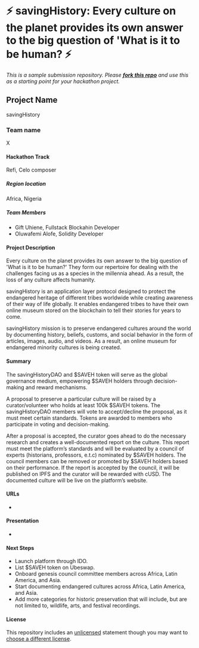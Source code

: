 # ⚡ savingHistory: Every culture on the planet provides its own answer to the big question of 'What is it to be human? ⚡

_This is a sample submission repository.
Please [**fork this repo**](https://help.github.com/articles/fork-a-repo/) and use this as a starting point for your hackathon project._

## Project Name

savingHistory

### Team name

X

#### Hackathon Track

Refi, Celo composer

##### Region location

Africa, Nigeria

##### Team Members

- Gift Uhiene, Fullstack Blockahin Developer
- Oluwafemi Alofe, Solidity Developer

#### Project Description

Every culture on the planet provides its own answer to the big question of 'What is it to be human?' They form our repertoire for dealing with the challenges facing us as a species in the millennia ahead. As a result, the loss of any culture affects humanity.

savingHistory is an application layer protocol designed to protect the endangered heritage of different tribes worldwide while creating awareness of their way of life globally. It enables endangered tribes to have their own online museum stored on the blockchain to tell their stories for years to come.

savingHistory mission is to preserve endangered cultures around the world by documenting history, beliefs, customs, and social behavior in the form of articles, images, audio, and videos. As a result, an online museum for endangered minority cultures is being created.

#### Summary

The savingHistoryDAO and $SAVEH token will serve as the global governance medium, empowering $SAVEH holders through decision-making and reward mechanisms.

A proposal to preserve a particular culture will be raised by a curator/volunteer who holds at least 100k $SAVEH tokens. The savingHistoryDAO members will vote to accept/decline the proposal, as it must meet certain standards. Tokens are awarded to members who participate in voting and decision-making.

After a proposal is accepted, the curator goes ahead to do the necessary research and creates a well-documented report on the culture. This report must meet the platform’s standards and will be evaluated by a council of experts (historians, professors, e.t.c) nominated by $SAVEH holders. The council members can be removed or promoted by $SAVEH holders based on their performance.
If the report is accepted by the council, it will be published on IPFS and the curator will be rewarded with cUSD. The documented culture will be live on the platform’s website.

#### URLs

-

#### Presentation

-

#### Next Steps

- Launch platform through IDO.
- List $SAVEH token on Ubeswap.
- Onboard genesis council committee members across Africa, Latin America, and Asia.
- Start documenting endangered cultures across Africa, Latin America, and Asia.
- Add more categories for historic preservation that will include, but are not limited to, wildlife, arts, and festival recordings.


#### License

This repository includes an [unlicensed](http://unlicense.org/) statement though you may want to [choose a different license](https://choosealicense.com/).
